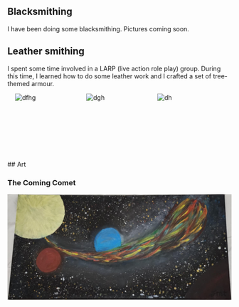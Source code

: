 ## Blacksmithing

I have been doing some blacksmithing. Pictures coming soon.
## Leather smithing

I spent some time involved in a LARP (live action role play) group. During this time, I learned how to do some leather work and I crafted a set of tree-themed armour.

<div style="display: flex; gap: 10px; justify-content: center;">
	<img src="projects/crafts/_media/suit-removebg-preview.png" alt="dfhg" width="150" height="150">
	<img src="projects/crafts/_media/suit_close.jpg" alt="dgh" width="150" height="150">
	<img src="projects/crafts/_media/suit_closer.jpg" alt="dh" width="150" height="150">
</div>
## Art

### The Coming Comet
![comingcomet.jpg](./_media/comingcomet.jpg)